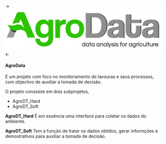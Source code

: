 -> ![AgroData Logo](imgs/agrodata_logo.jpeg "AgroData") <-

#### **AgroData**

É um projeto com foco no monitoramento de lavouras e seus processos, com objectivo de auxiliar a tomada de decisão.

O projeto conssiste em dois subprojetos, 

- AgroDT_Hard
- AgroDT_Soft

**AgroDT_Hard**
É em essência uma interface para coletar os dados do ambiente.

**AgroDT_Soft**
Tem a função de tratar os dados obtidos, gerar informções e demostrativos para auxiliar a tomada de decisão.
